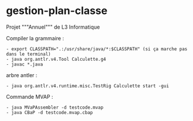 # gestion-plan-classe
Projet """Annuel""" de L3 Informatique

Compiler la grammaire :

	- export CLASSPATH=".:/usr/share/java/*:$CLASSPATH" (si ça marche pas dans le terminal)
	- java org.antlr.v4.Tool Calculette.g4
	- javac *.java

arbre antler :

	- java org.antlr.v4.runtime.misc.TestRig Calculette start -gui

Commande MVAP :

	- java MVaPAssembler -d testcode.mvap
	- java CBaP -d testcode.mvap.cbap
